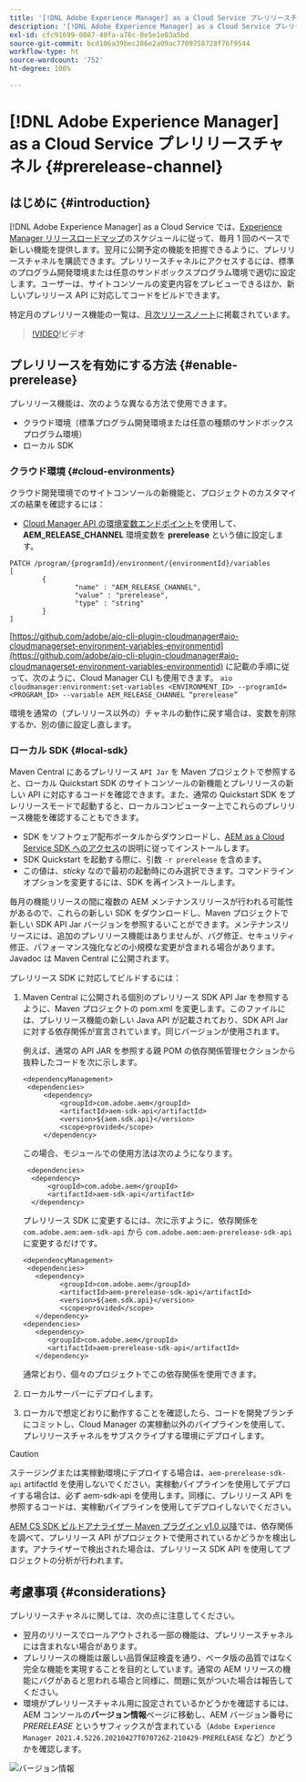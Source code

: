 ```yaml
---
title: '[!DNL Adobe Experience Manager] as a Cloud Service プレリリースチャネル'
description: '[!DNL Adobe Experience Manager] as a Cloud Service プレリリースチャネル'
exl-id: cfc91699-0087-40fa-a76c-0e5e1e03a5bd
source-git-commit: bcd106a39bec286e2a09ac7709758728f76f9544
workflow-type: ht
source-wordcount: '752'
ht-degree: 100%

---
```


# [!DNL Adobe Experience Manager] as a Cloud Service プレリリースチャネル {#prerelease-channel}


## はじめに {#introduction}

[!DNL Adobe Experience Manager] as a Cloud Service では、[Experience Manager リリースロードマップ](https://experienceleague.adobe.com/docs/experience-manager-release-information/aem-release-updates/update-releases-roadmap.html?lang=ja#aem-as-cloud-service)のスケジュールに従って、毎月 1 回のペースで新しい機能を提供します。翌月に公開予定の機能を把握できるように、プレリリースチャネルを購読できます。プレリリースチャネルにアクセスするには、標準のプログラム開発環境または任意のサンドボックスプログラム環境で適切に設定します。ユーザーは、サイトコンソールの変更内容をプレビューできるほか、新しいプレリリース API に対応してコードをビルドできます。

特定月のプレリリース機能の一覧は、[月次リリースノート](/help/release-notes/release-notes-cloud/release-notes-current.md)に掲載されています。

>[!VIDEO](/help/release-notes/assets/prerelease-overview.mp4)!ビデオ

## プレリリースを有効にする方法 {#enable-prerelease}

プレリリース機能は、次のような異なる方法で使用できます。

* クラウド環境（標準プログラム開発環境または任意の種類のサンドボックスプログラム環境）
* ローカル SDK

### クラウド環境 {#cloud-environments}

クラウド開発環境でのサイトコンソールの新機能と、プロジェクトのカスタマイズの結果を確認するには：

* [Cloud Manager API の環境変数エンドポイント](https://www.adobe.io/apis/experiencecloud/cloud-manager/api-reference.html#/Variables/patchEnvironmentVariables)を使用して、**AEM_RELEASE_CHANNEL** 環境変数を **prerelease** という値に設定します。

```
PATCH /program/{programId}/environment/{environmentId}/variables
[
        {
                "name" : "AEM_RELEASE_CHANNEL",
                "value" : "prerelease",
                "type" : "string"
        }
]
```

[https://github.com/adobe/aio-cli-plugin-cloudmanager#aio-cloudmanagerset-environment-variables-environmentid](https://github.com/adobe/aio-cli-plugin-cloudmanager#aio-cloudmanagerset-environment-variables-environmentid) に記載の手順に従って、次のように、Cloud Manager CLI も使用できます。
```aio cloudmanager:environment:set-variables <ENVIRONMENT_ID> --programId=<PROGRAM_ID> --variable AEM_RELEASE_CHANNEL “prerelease”```


環境を通常の（プレリリース以外の）チャネルの動作に戻す場合は、変数を削除するか、別の値に設定し直します。

### ローカル SDK {#local-sdk}

Maven Central にあるプレリリース `API Jar` を Maven プロジェクトで参照すると、ローカル Quickstart SDK のサイトコンソールの新機能とプレリリースの新しい API に対応するコードを確認できます。また、通常の Quickstart SDK をプレリリースモードで起動すると、ローカルコンピューター上でこれらのプレリリース機能を確認することもできます。

* SDK をソフトウェア配布ポータルからダウンロードし、[AEM as a Cloud Service SDK へのアクセス](/help/implementing/developing/introduction/aem-as-a-cloud-service-sdk.md)の説明に従ってインストールします。
* SDK Quickstart を起動する際に、引数 `-r prerelease` を含めます。
* この値は、*sticky* なので最初の起動時にのみ選択できます。コマンドラインオプションを変更するには、SDK を再インストールします。

毎月の機能リリースの間に複数の AEM メンテナンスリリースが行われる可能性があるので、これらの新しい SDK をダウンロードし、Maven プロジェクトで新しい SDK API Jar バージョンを参照するいことができます。メンテナンスリリースには、追加のプレリリース機能はありませんが、バグ修正、セキュリティ修正、パフォーマンス強化などの小規模な変更が含まれる場合があります。
Javadoc は Maven Central に公開されます。

プレリリース SDK に対応してビルドするには：

1. Maven Central に公開される個別のプレリリース SDK API Jar を参照するように、Maven プロジェクトの pom.xml を変更します。このファイルには、プレリリース機能の新しい Java API が記載されており、SDK API Jar に対する依存関係が宣言されています。同じバージョンが使用されます。

   例えば、通常の API JAR を参照する親 POM の依存関係管理セクションから抜粋したコードを次に示します。

   ```
   <dependencyManagement>
    <dependencies>
        <dependency>
            <groupId>com.adobe.aem</groupId>
            <artifactId>aem-sdk-api</artifactId>
            <version>${aem.sdk.api}</version>
            <scope>provided</scope>
        </dependency>
   ```

   この場合、モジュールでの使用方法は次のようになります。

   ```
    <dependencies>
     <dependency>
         <groupId>com.adobe.aem</groupId>
         <artifactId>aem-sdk-api</artifactId>
     </dependency>
   ```

   プレリリース SDK に変更するには、次に示すように、依存関係を `com.adobe.aem:aem-sdk-api` から `com.adobe.aem:aem-prerelease-sdk-api` に変更するだけです。

   ```
   <dependencyManagement>
    <dependencies>
      <dependency>
            <groupId>com.adobe.aem</groupId>
            <artifactId>aem-prerelease-sdk-api</artifactId>
            <version>${aem.sdk.api}</version>
            <scope>provided</scope>
      </dependency>
   <dependencies>
      <dependency>
         <groupId>com.adobe.aem</groupId>
         <artifactId>aem-prerelease-sdk-api</artifactId>
      </dependency>
   ```

   通常どおり、個々のプロジェクトでこの依存関係を使用できます。

1. ローカルサーバーにデプロイします。
1. ローカルで想定どおりに動作することを確認したら、コードを開発ブランチにコミットし、Cloud Manager の実稼動以外のパイプラインを使用して、プレリリースチャネルをサブスクライブする環境にデプロイします。

>[!CAUTION]
> 
> ステージングまたは実稼動環境にデプロイする場合は、`aem-prerelease-sdk-api` artifactId を使用しないでください。実稼動パイプラインを使用してデプロイする場合は、必ず aem-sdk-api を使用します。同様に、プレリリース API を参照するコードは、実稼動パイプラインを使用してデプロイしないでください。

[AEM CS SDK ビルドアナライザー Maven プラグイン v1.0 以降](https://experienceleague.adobe.com/docs/experience-manager-core-components/using/developing/archetype/build-analyzer-maven-plugin.html?lang=ja#developing)では、依存関係を調べて、プレリリース API がプロジェクトで使用されているかどうかを検出します。アナライザーで検出された場合は、プレリリース SDK API を使用してプロジェクトの分析が行われます。

## 考慮事項 {#considerations}

プレリリースチャネルに関しては、次の点に注意してください。

* 翌月のリリースでロールアウトされる一部の機能は、プレリリースチャネルには含まれない場合があります。
* プレリリースの機能は厳しい品質保証検査を通り、ベータ版の品質ではなく完全な機能を実現することを目的としています。通常の AEM リリースの機能にバグがあると思われる場合と同様に、問題に気がついた場合は報告してください。
* 環境がプレリリースチャネル用に設定されているかどうかを確認するには、AEM コンソールの&#x200B;**バージョン情報**&#x200B;ページに移動し、AEM バージョン番号に *PRERELEASE* というサフィックスが含まれている（```Adobe Experience Manager 2021.4.5226.20210427T070726Z-210429-PRERELEASE``` など）かどうかを確認します。

![バージョン情報](/help/release-notes/assets/about.png)
